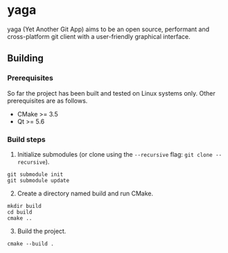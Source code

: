 # yaga

yaga (Yet Another Git App) aims to be an open source, performant and cross-platform git client with a user-friendly graphical interface.

## Building

### Prerequisites

So far the project has been built and tested on Linux systems only. Other prerequisites are as follows.

  * CMake >= 3.5
  * Qt >= 5.6

### Build steps

  1. Initialize submodules (or clone using the `--recursive` flag: `git clone --recursive`).

    git submodule init
    git submodule update

  2. Create a directory named build and run CMake.

    mkdir build
    cd build
    cmake ..

  3. Build the project.

    cmake --build .
